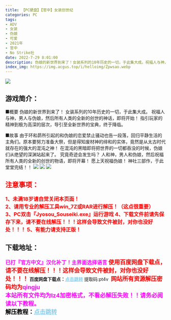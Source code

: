 ```yaml
---
title: 【PC硬盘】【官中】女装创世纪
categories: PC
tags:
- ADV
- 女装
- 伪娘
- 可爱
- 2021年
- 官中
- No Strike社
date: 2022-7-29 8:01:00
description: 伪娘的新世界到来了！女装系列的10年历史的一切，于此集大成。祝福人与神，男人与伪娘，然后所有人类的全新的创世的神话，即将开始！指引玩家的精神到极为高深的层次，导引至全新世界的宝典，终于降临。
index_img: https://img.acgus.top/i/helloimg/Zpwsao.webp
---
```

![](https://img.acgus.top/i/helloimg/Zpwsao.webp)
## 游戏简介：
■概要
伪娘的新世界到来了！
女装系列的10年历史的一切，于此集大成。
祝福人与神，男人与伪娘，然后所有人类的全新的创世的神话，即将开始！
指引玩家的精神到极为高深的层次，导引至全新世界的宝典，终于降临。

■故事
由于环和昴所引起的和伪娘的恋爱禁止骚动也告一段落，回归平静生活的主角们。原本要努力准备大祭，但是得知废材神的绯和的实体，竟然是从太古时代就存在的强大的混沌之神！
在混沌的黑暗即将把世界的一切都吞没的时候，伪娘们从绝望的深渊站起来了。
究竟奇迹会发生吗？
人和神，男人和伪娘，然后祝福所有人类的全新的创世的物语，即将开幕！
愿上天祝福伪娘！
神社三部作，于此堂堂完结！！
![](https://img.acgus.top/i/helloimg/ZpwtHD.webp)
![](https://img.acgus.top/i/helloimg/Zpw4DS.webp)
![](https://img.acgus.top/i/helloimg/ZpwLGC.webp)








## <font color=#FF0000 >注意事项：</font>
<font color=#FF0000 size=3><b>1、未满18岁请自觉关闭本页面！  
2、请用专业的解压工具win_7Z或RAR进行解压！（这点很重要）           
3、PC双击『Jyosou_Souseiki.exe』运行游戏
4、下载文件前请先保存下来，请不要在线解压！！！这样会导致文件被封，对你也没好处！！！
5、有能力请支持正版！</b></font>

## 下载地址：
<font color=#FF00FF size=3>**已打『官方中文』汉化补丁！主界面选择语言**</font>
<font color=#FF0000 size=4>**使用百度网盘下载点，请不要在线解压！！！这样会导致文件被封，对你也没好处！！！**</font>
<b>百度网盘下载点：</b><a href="https://pan.baidu.com/s/1XuzMhYHowYrhdtt6wPVSeQ?pwd=pt4v" style="color: #87CEEB;"><b>点击跳转</b></a> 提取码:pt4v
<a style="padding: 0" href="https://post.qingju.org/AD/"><img style="max-width:100%" src="https://img.acgus.top/i/2024/07/478f689b8021d8d499ab43d21acf137a.gif" alt=""></a>
<b><font color=#FF0000 size=4>网站所有资源解压密码均为</b></font><b><font color=#FF00FF size=4>qingju</font><font color=#FF0000 ></font></b><br><b><font color=#FF00FF size=4>本站所有文件均为lz4加密格式，不看必解压失败！！请务必阅读以下教程。</b></font><br><b><font color=#000 size=4>解压教程：</b><a href="https://post.qingju.org/tutorial/000/" style="color: #87CEEB;"><b>点击跳转</b></a>